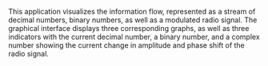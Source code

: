 This application visualizes the information flow, represented as a stream of decimal numbers, binary numbers, as well as a modulated radio signal. 
The graphical interface displays three corresponding graphs, as well as three indicators with the current decimal number, a binary number, and a complex number showing the current change in amplitude and phase shift of the radio signal.
